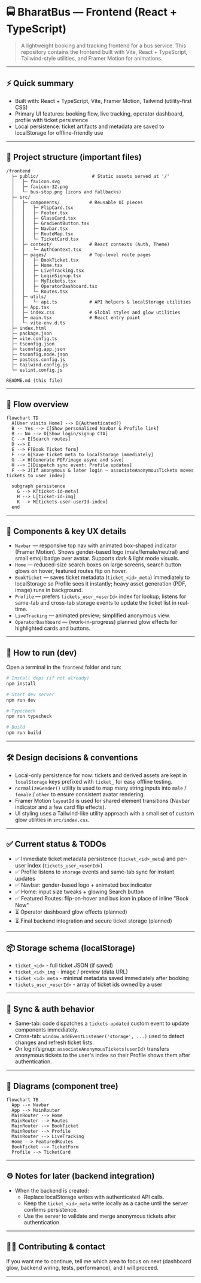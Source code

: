 # 🚍 BharatBus — Frontend (React + TypeScript)

> A lightweight booking and tracking frontend for a bus service. This repository contains the frontend built with Vite, React + TypeScript, Tailwind-style utilities, and Framer Motion for animations.

---

## ⚡ Quick summary

- Built with: React + TypeScript, Vite, Framer Motion, Tailwind (utility-first CSS)
- Primary UI features: booking flow, live tracking, operator dashboard, profile with ticket persistence
- Local persistence: ticket artifacts and metadata are saved to localStorage for offline-friendly use

---

## 🧭 Project structure (important files)
```text
/frontend
  ├─ public/                    # Static assets served at '/'
  │   ├─ favicon.svg
  │   ├─ favicon-32.png
  │   └─ bus-stop.png (icons and fallbacks)
  ├─ src/
  │   ├─ components/           # Reusable UI pieces
  │   │   ├─ FlipCard.tsx
  │   │   ├─ Footer.tsx
  │   │   ├─ GlassCard.tsx
  │   │   ├─ GradientButton.tsx
  │   │   ├─ Navbar.tsx
  │   │   ├─ RouteMap.tsx
  │   │   └─ TicketCard.tsx
  │   ├─ context/              # React contexts (Auth, Theme)
  │   │   └─ AuthContext.tsx
  │   ├─ pages/                # Top-level route pages
  │   │   ├─ BookTicket.tsx
  │   │   ├─ Home.tsx
  │   │   ├─ LiveTracking.tsx
  │   │   ├─ LoginSignup.tsx
  │   │   ├─ MyTickets.tsx
  │   │   ├─ OperatorDashboard.tsx
  │   │   └─ Routes.tsx
  │   ├─ utils/
  │   │   └─ api.ts            # API helpers & localStorage utilities
  │   ├─ App.tsx
  │   ├─ index.css             # Global styles and glow utilities
  │   ├─ main.tsx              # React entry point
  │   └─ vite-env.d.ts
  ├─ index.html
  ├─ package.json
  ├─ vite.config.ts
  ├─ tsconfig.json
  ├─ tsconfig.app.json
  ├─ tsconfig.node.json
  ├─ postcss.config.js
  ├─ tailwind.config.js
  └─ eslint.config.js

README.md (this file)
```

---

## 🚦 Flow overview

```mermaid
flowchart TD
  A[User visits Home] --> B{Authenticated?}
  B -- Yes --> C[Show personalized Navbar & Profile link]
  B -- No --> D[Show login/signup CTA]
  C --> E[Search routes]
  D --> E
  E --> F[Book Ticket form]
  F --> G[Save ticket_meta to localStorage immediately]
  G --> H[Generate PDF/image async and save]
  H --> I[Dispatch sync event: Profile updates]
  F --> J[If anonymous & later login — associateAnonymousTickets moves tickets to user index]

  subgraph persistence
    G --> K[ticket-id-meta]
    H --> L[ticket-id-img]
    K --> M[tickets-user-userId-index]
  end
```

---

## 🧩 Components & key UX details

- `Navbar` — responsive top nav with animated box-shaped indicator (Framer Motion). Shows gender-based logo (male/female/neutral) and small emoji badge over avatar. Supports dark & light mode visuals.
- `Home` — reduced-size search boxes on large screens, search button glows on hover, featured routes flip on hover.
- `BookTicket` — saves ticket metadata (`ticket_<id>_meta`) immediately to localStorage so Profile sees it instantly; heavy asset generation (PDF, image) runs in background.
- `Profile` — prefers `tickets_user_<userId>` index for lookup; listens for same-tab and cross-tab storage events to update the ticket list in real-time.
- `LiveTracking` — animated preview; simplified anonymous view.
- `OperatorDashboard` — (work-in-progress) planned glow effects for highlighted cards and buttons.

---

## 🧪 How to run (dev)

Open a terminal in the `frontend` folder and run:

```bash
# Install deps (if not already)
npm install

# Start dev server
npm run dev

# Typecheck
npm run typecheck

# Build
npm run build
```

---

## 🛠 Design decisions & conventions

- Local-only persistence for now: tickets and derived assets are kept in `localStorage` keys prefixed with `ticket_` for easy offline testing.
- `normalizeGender()` utility is used to map many string inputs into `male` / `female` / `other` to ensure consistent avatar rendering.
- Framer Motion `layoutId` is used for shared element transitions (Navbar indicator and a few card flip effects).
- UI styling uses a Tailwind-like utility approach with a small set of custom glow utilities in `src/index.css`.

---

## ✅ Current status & TODOs

- ✅ Immediate ticket metadata persistence (`ticket_<id>_meta`) and per-user index (`tickets_user_<userId>`)
- ✅ Profile listens to `storage` events and same-tab sync for instant updates
- ✅ Navbar: gender-based logo + animated box indicator
- ✅ Home: input size tweaks + glowing Search button
- ✅ Featured Routes: flip-on-hover and bus icon in place of inline "Book Now"
- ⏳ Operator dashboard glow effects (planned)
- ⏳ Final backend integration and secure ticket storage (planned)

---

## 📦 Storage schema (localStorage)

- `ticket_<id>` - full ticket JSON (if saved)
- `ticket_<id>_img` - image / preview (data URL)
- `ticket_<id>_meta` - minimal metadata saved immediately after booking
- `tickets_user_<userId>` - array of ticket ids owned by a user

---

## 🔁 Sync & auth behavior

- Same-tab: code dispatches a `tickets-updated` custom event to update components immediately.
- Cross-tab: `window.addEventListener('storage', ...)` used to detect changes and refresh ticket lists.
- On login/signup: `associateAnonymousTickets(userId)` transfers anonymous tickets to the user's index so their Profile shows them after authentication.

---

## 🧭 Diagrams (component tree)

```mermaid
flowchart TB
  App --> Navbar
  App --> MainRouter
  MainRouter --> Home
  MainRouter --> Routes
  MainRouter --> BookTicket
  MainRouter --> Profile
  MainRouter --> LiveTracking
  Home --> FeaturedRoutes
  BookTicket --> TicketForm
  Profile --> TicketCard
```

---

## ⚙️ Notes for later (backend integration)

- When the backend is created:
  - Replace localStorage writes with authenticated API calls.
  - Keep the `ticket_<id>_meta` write locally as a cache until the server confirms persistence.
  - Use the server to validate and merge anonymous tickets after authentication.

---

## 🙋‍♂️ Contributing & contact

If you want me to continue, tell me which area to focus on next (dashboard glow, backend wiring, tests, performance), and I will proceed.

---

